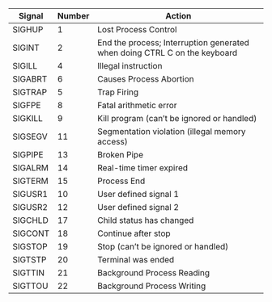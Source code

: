 |Signal |Number|Action|
|-------|---|------|
|SIGHUP |  1| Lost Process Control |
|SIGINT |  2|End the process; Interruption generated when doing CTRL C on the keyboard|
|SIGILL |  4|Illegal instruction |
|SIGABRT|  6|Causes Process Abortion|
|SIGTRAP|  5|Trap Firing|
|SIGFPE |  8|Fatal arithmetic error|
|SIGKILL|  9|Kill program (can’t be ignored or handled)|
|SIGSEGV| 11|Segmentation violation (illegal memory access)|
|SIGPIPE| 13|Broken Pipe|
|SIGALRM| 14|Real-time timer expired|
|SIGTERM| 15|Process End|
|SIGUSR1| 10|User defined signal 1|
|SIGUSR2| 12|User defined signal 2|
|SIGCHLD| 17|Child status has changed|
|SIGCONT| 18|Continue after stop|
|SIGSTOP| 19|Stop (can’t be ignored or handled)|
|SIGTSTP| 20|Terminal was ended|
|SIGTTIN| 21|Background Process Reading|
|SIGTTOU| 22|Background Process Writing|